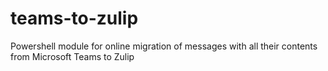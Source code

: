 # teams-to-zulip
Powershell module for online migration of messages with all their contents from Microsoft Teams to Zulip
